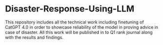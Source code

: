 # Disaster-Response-Using-LLM
This repository includes all the technical work including finetuning of CatGPT 4.0 in order to showcase reliability of the model in proving advice in case of disaster. All this work will be published in to Q1 rank journal along with the results and findings.
